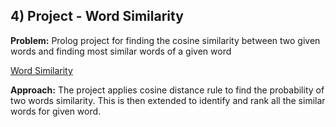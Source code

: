 
##
## 4) Project - Word Similarity
**Problem:** Prolog project for finding the cosine similarity between two given words and finding most similar words of a given word

[Word Similarity](word-similarity)

**Approach:**
  The project applies cosine distance rule to find the probability of two words similarity. This is then extended to identify and rank all the similar words for given word.
  
